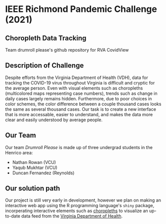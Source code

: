 # IEEE Richmond Pandemic Challenge (2021)
## Choropleth Data Tracking
Team drumroll please's github repository for RVA CovidView

## Description of Challenge

Despite efforts from the Virginia Department of Health (VDH), data for tracking the COVID-19 virus throughout Virginia
is difficult and cryptic for the average person. Even with visual elements such as choropleths (multicolored maps representing
case numbers), trends such as change in daily cases largely remains hidden. Furthermore, due to poor choices in color schemes,
the color difference between a couple thousand cases looks the same as several thousand cases. Our task is to create a new interface
that is more accessable, easier to understand, and makes the data more clear and easily understood by average people.

## Our Team

Our team *Drumroll Please* is made up of three undergrad students in the Henrico area:

 - Nathan Rowan (VCU)
 - Yaqub Mukhtar (VCU)
 - Duncan Fernandez (Reynolds)

## Our solution path

Our project is still very early in development, however we plan on making an interactive web app using the R programming language's
`shiny` package, incorperating interactive elements such as [choropleths](https://kgb-8375.github.io/ieee-challenge-choropleth/choropleth.html)
to visualize an up-to-date data feed from the [Virginia Department of Health](https://www.vdh.virginia.gov/coronavirus/).
